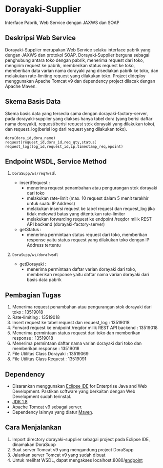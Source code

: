 # Dorayaki-Supplier
Interface Pabrik, Web Service dengan JAXWS dan SOAP

## Deskripsi Web Service
Dorayaki-Supplier merupakan Web Service selaku interface pabrik yang dengan JAXWS dan protokol SOAP. Dorayaki-Supplier berguna sebagai penghubung antara toko dengan pabrik, menerima request dari toko, mengirim request ke pabrik, memberikan status request ke toko, memberikan data varian nama dorayaki yang disediakan pabrik ke toko, dan melakukan rate-limiting request yang dilakukan toko. Project dideploy menggunakan Apache Tomcat v9 dan dependency project dilacak dengan Apache Maven.

## Skema Basis Data
Skema basis data yang tersedia sama dengan dorayaki-factory-server, pada dorayaki-supplier yang diakses hanya tabel dora (yang berisi daftar nama dorayaki), request(berisi request stok dorayaki yang dilakukan toko), dan request_log(berisi log dari request yang dilakukan toko).
```
dora(dora_id,dora_name)
request(request_id,dora_id,req_qty,status)
request_log(log_id,request_id,ip,timestamp_req,epoint)
```
## Endpoint WSDL, Service Method
1. `DoraSupp/ws/req?wsdl`
   - insertRequest : 
        - menerima request penambahan atau pengurangan stok dorayaki dari toko
        - melakukan rate-limit (max. 10 request dalam 5 menit terakhir untuk suatu IP Address)
        - melakukan insersi request ke tabel request dan request_log jika tidak melewati batas yang ditentukan rate-limiter
        - melakukan forwarding request ke endpoint /reqdor milik REST API backend (dorayaki-factory-server)
   - getStatus :
        - menerima permintaan status request dari toko, memberikan response yaitu status request yang dilakukan toko dengan IP Address tertentu
   
2. `DoraSupp/ws/dora?wsdl`
   - getDorayaki :
        - menerima permintaan daftar varian dorayaki dari toko, memberikan response yaitu daftar nama varian dorayaki dari basis data pabrik

## Pembagian Tugas
1. Menerima request penambahan atau pengurangan stok dorayaki dari toko : 13519018
2. Rate-limiting : 13519018
3. Insert request ke tabel request dan request_log : 13519018
4. Forward request ke endpoint /reqdor milik REST API backend : 13519018
5. Menerima  permintaan status request dari toko dan memberikan response : 13519018
6. Menerima permintaan daftar nama varian dorayaki dari toko dan memberikan response : 13519018
7. File Utilitas Class Dorayaki : 13519069
8. File Utilitas Class Request : 13519091

## Dependency
- Disarankan menggunakan [Eclipse IDE](https://www.eclipse.org/downloads/) for Enterprise Java and Web Development. Pastikan software yang berkaitan dengan Web Development sudah terinstal.
- [JDK 1.8](https://www.oracle.com/java/technologies/javase/javase8-archive-downloads.html)
- [Apache Tomcat v9](https://tomcat.apache.org/download-90.cgi) sebagai server.
- Dependency lainnya yang diatur [Maven](https://maven.apache.org/). 

## Cara Menjalankan
1. Import directory dorayaki-supplier sebagai project pada Eclipse IDE, dinamakan DoraSupp
2. Buat server Tomcat v9 yang mengandung project DoraSupp
3. Jalankan server Tomcat v9 yang sudah dibuat
4. Untuk melihat WSDL, dapat mengakses localhost:8080/[endpoint](#endpoint-wsdl-service-method)